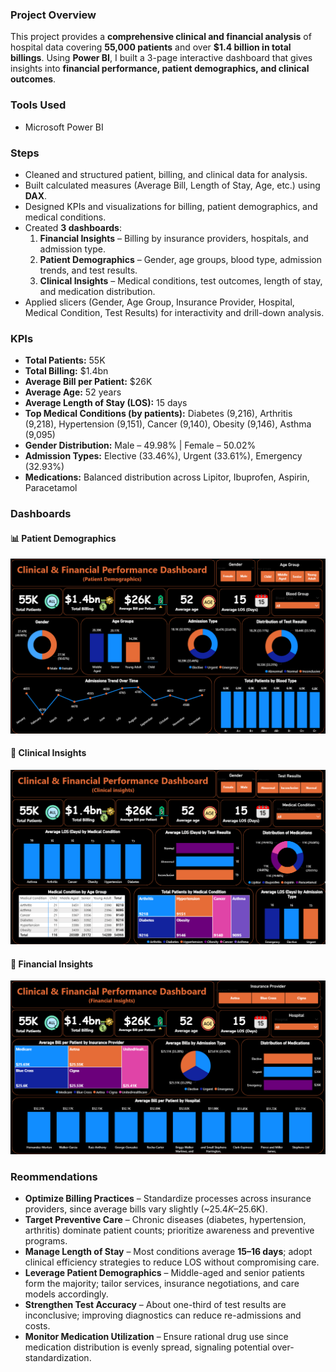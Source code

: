 ### Project Overview
This project provides a **comprehensive clinical and financial analysis** of hospital data covering **55,000 patients** and over **$1.4 billion in total billings**. Using **Power BI**, I built a 3-page interactive dashboard that gives insights into **financial performance, patient demographics, and clinical outcomes**.

### Tools Used
* Microsoft Power BI

### Steps
* Cleaned and structured patient, billing, and clinical data for analysis.
* Built calculated measures (Average Bill, Length of Stay, Age, etc.) using **DAX**.
* Designed KPIs and visualizations for billing, patient demographics, and medical conditions.
* Created **3 dashboards**:
  1. **Financial Insights** – Billing by insurance providers, hospitals, and admission type.
  2. **Patient Demographics** – Gender, age groups, blood type, admission trends, and test results.
  3. **Clinical Insights** – Medical conditions, test outcomes, length of stay, and medication distribution.
* Applied slicers (Gender, Age Group, Insurance Provider, Hospital, Medical Condition, Test Results) for interactivity and drill-down analysis.

### KPIs
* **Total Patients:** 55K
* **Total Billing:** $1.4bn
* **Average Bill per Patient:** $26K
* **Average Age:** 52 years
* **Average Length of Stay (LOS):** 15 days
* **Top Medical Conditions (by patients):** Diabetes (9,216), Arthritis (9,218), Hypertension (9,151), Cancer (9,140), Obesity (9,146), Asthma (9,095)
* **Gender Distribution:** Male – 49.98% | Female – 50.02%
* **Admission Types:** Elective (33.46%), Urgent (33.61%), Emergency (32.93%)
* **Medications:** Balanced distribution across Lipitor, Ibuprofen, Aspirin, Paracetamol

### Dashboards
#### 📊 Patient Demographics

![Financial Insights Dashboard](Dashboard%201.png)

#### 👥 Clinical Insights
![Patient Demographics Dashboard](Dashboard%202.png)

#### 🏥 Financial Insights

![Clinical Insights Dashboard](Dashboard%203.png)

### Reommendations

* **Optimize Billing Practices** – Standardize processes across insurance providers, since average bills vary slightly (~$25.4K–$25.6K).
* **Target Preventive Care** – Chronic diseases (diabetes, hypertension, arthritis) dominate patient counts; prioritize awareness and preventive programs.
* **Manage Length of Stay** – Most conditions average **15–16 days**; adopt clinical efficiency strategies to reduce LOS without compromising care.
* **Leverage Patient Demographics** – Middle-aged and senior patients form the majority; tailor services, insurance negotiations, and care models accordingly.
* **Strengthen Test Accuracy** – About one-third of test results are inconclusive; improving diagnostics can reduce re-admissions and costs.
* **Monitor Medication Utilization** – Ensure rational drug use since medication distribution is evenly spread, signaling potential over-standardization.
